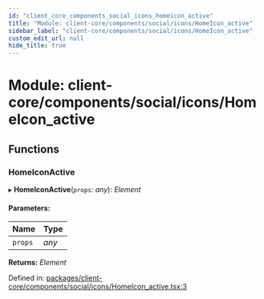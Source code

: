 ```yaml
---
id: "client_core_components_social_icons_homeicon_active"
title: "Module: client-core/components/social/icons/HomeIcon_active"
sidebar_label: "client-core/components/social/icons/HomeIcon_active"
custom_edit_url: null
hide_title: true
---
```


# Module: client-core/components/social/icons/HomeIcon\_active

## Functions

### HomeIconActive

▸ **HomeIconActive**(`props`: *any*): *Element*

#### Parameters:

Name | Type |
:------ | :------ |
`props` | *any* |

**Returns:** *Element*

Defined in: [packages/client-core/components/social/icons/HomeIcon_active.tsx:3](https://github.com/xr3ngine/xr3ngine/blob/5a0f83ed8/packages/client-core/components/social/icons/HomeIcon_active.tsx#L3)
